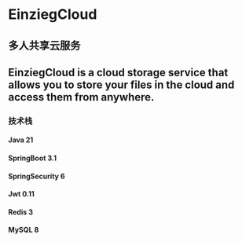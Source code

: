# EinziegCloud

## 多人共享云服务

## EinziegCloud is a cloud storage service that allows you to store your files in the cloud and access them from anywhere.

### 技术栈
#### Java 21
#### SpringBoot 3.1
#### SpringSecurity 6
#### Jwt 0.11
#### Redis 3
#### MySQL 8
